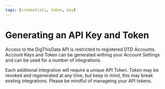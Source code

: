 ```yaml
---
tags: [credentials, token, key]
---
```


# Generating an API Key and Token

Access to the DigThisData API is restricted to registered DTD Accounts. Account Keys and Token can be generated withing your Account Settings and can be used for a number of integrations.

Each additional integration will require a unique API Token. Token may be revoked and regenerated at any time, but keep in mind, this may break exsting integrations. Please be mindful of manageing your API tokens.
